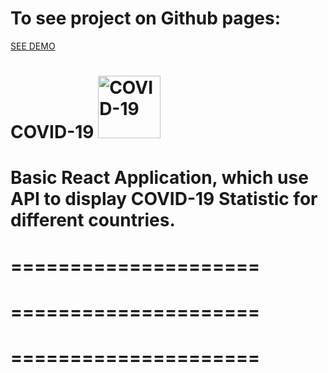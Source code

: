# To see project on Github pages:

<a href="https://aleksandrriabov.github.io/covid/">SEE DEMO</a>

 # COVID-19 <img src="https://aleksandrriabov.github.io/covid/static/media/covid.3638f356.png" alt="COVID-19" target="blank" width="100px">
 
 # Basic React Application, which use API to display COVID-19 Statistic for different countries.

# =====================
# =====================
# =====================
